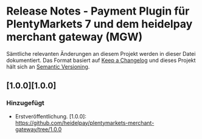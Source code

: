 # Release Notes - Payment Plugin für PlentyMarkets 7 und dem heidelpay merchant gateway (MGW)
Sämtliche relevanten Änderungen an diesem Projekt werden in dieser Datei dokumentiert.
Das Format basiert auf [Keep a Changelog](http://keepachangelog.com/en/1.0.0/) und dieses Projekt hält sich an [Semantic Versioning](http://semver.org/spec/v2.0.0.html).
## [1.0.0][1.0.0]
### Hinzugefügt
*   Erstveröffentlichung.
[1.0.0]: https://github.com/heidelpay/plentymarkets-merchant-gateway/tree/1.0.0